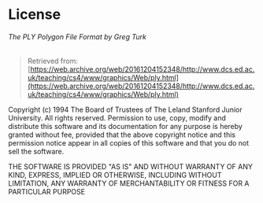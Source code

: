 # License

###### The PLY Polygon File Format by Greg Turk

> Retrieved from: [https://web.archive.org/web/20161204152348/http://www.dcs.ed.ac.uk/teaching/cs4/www/graphics/Web/ply.html](https://web.archive.org/web/20161204152348/http://www.dcs.ed.ac.uk/teaching/cs4/www/graphics/Web/ply.html)

Copyright (c) 1994 The Board of Trustees of The Leland Stanford Junior University. All rights reserved.
Permission to use, copy, modify and distribute this software and its documentation for any purpose is hereby granted without fee, provided that the above copyright notice and this permission notice appear in all copies of this software and that you do not sell the software.

THE SOFTWARE IS PROVIDED "AS IS" AND WITHOUT WARRANTY OF ANY KIND, EXPRESS, IMPLIED OR OTHERWISE, INCLUDING WITHOUT LIMITATION, ANY WARRANTY OF MERCHANTABILITY OR FITNESS FOR A PARTICULAR PURPOSE
